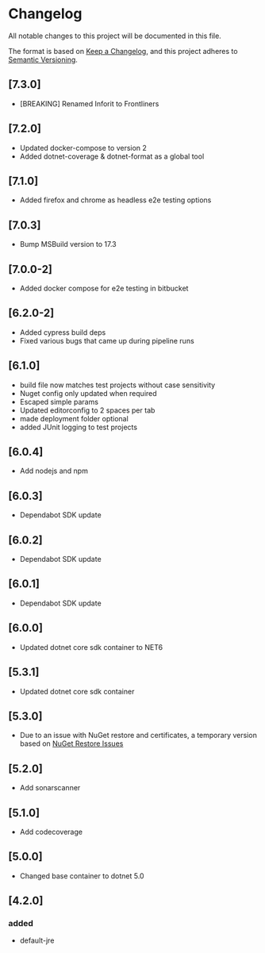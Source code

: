# Changelog

All notable changes to this project will be documented in this file.

The format is based on [Keep a Changelog](https://keepachangelog.com/en/1.0.0/),
and this project adheres to [Semantic Versioning](https://semver.org/spec/v2.0.0.html).

## [7.3.0]

- [BREAKING] Renamed Inforit to Frontliners

## [7.2.0]

- Updated docker-compose to version 2
- Added dotnet-coverage & dotnet-format as a global tool

## [7.1.0]

- Added firefox and chrome as headless e2e testing options

## [7.0.3]

- Bump MSBuild version to 17.3

## [7.0.0-2]

- Added docker compose for e2e testing in bitbucket

## [6.2.0-2]

- Added cypress build deps
- Fixed various bugs that came up during pipeline runs

## [6.1.0]

- build file now matches test projects without case sensitivity
- Nuget config only updated when required
- Escaped simple params
- Updated editorconfig to 2 spaces per tab
- made deployment folder optional
- added JUnit logging to test projects

## [6.0.4]

- Add nodejs and npm

## [6.0.3]

- Dependabot SDK update

## [6.0.2]

- Dependabot SDK update

## [6.0.1]

- Dependabot SDK update

## [6.0.0]

- Updated dotnet core sdk container to NET6

## [5.3.1]

- Updated dotnet core sdk container

## [5.3.0]

- Due to an issue with NuGet restore and certificates, a temporary version based on [NuGet Restore Issues](https://github.com/NuGet/Announcements/issues/49)

## [5.2.0]

- Add sonarscanner

## [5.1.0]

- Add codecoverage

## [5.0.0]

- Changed base container to dotnet 5.0

## [4.2.0]

### added

- default-jre
